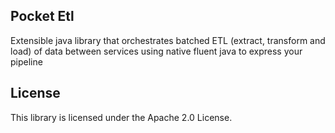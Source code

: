 ## Pocket Etl

Extensible java library that orchestrates batched ETL (extract, transform and load) of data between services using native fluent java to express your pipeline

## License

This library is licensed under the Apache 2.0 License. 

